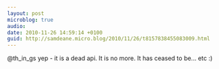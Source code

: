 ```yaml
---
layout: post
microblog: true
audio: 
date: 2010-11-26 14:59:14 +0100
guid: http://samdeane.micro.blog/2010/11/26/t8157838455083009.html
---
```

@th_in_gs yep - it is a dead api. It is no more. It has ceased to be... etc :)
